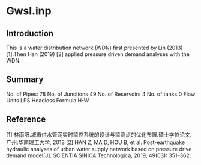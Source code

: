 # Gwsl.inp
## Introduction
This is a water distribution network (WDN) first presented by Lin (2013) [1].Then Han (2019) [2] applied pressure driven demand analyses with the WDN.

## Summary
No. of Pipes: 78
No. of Junctions 49
No. of Reservoirs 4
No. of tanks 0
Flow Units LPS
Headloss Formula H-W




## Reference
[1] 林雨阳.城市供水管网实时监控系统的设计与监测点的优化布置.硕士学位论文.广州:华南理工大学, 2013
[2] HAN Z, MA D, HOU B, et al. Post-earthquake hydraulic analyses of urban water supply network based on pressure drive demand model[J]. SCIENTIA SINICA Technologica, 2019, 49(03): 351–362.
